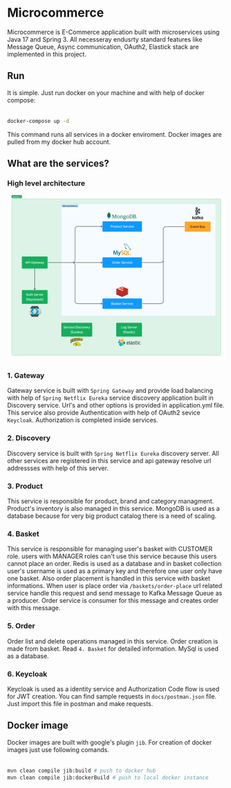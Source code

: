 # Microcommerce

Microcommerce is E-Commerce application built with microservices using Java 17 and Spring 3. All necesseray endusrty standard features like Message Queue, Async communication, OAuth2, Elastick stack are implemented in this project.


## Run

It is simple. Just run docker on your machine and with help of docker compose:

```bash

docker-compose up -d

```

This command runs all services in a docker enviroment. Docker images are pulled from my docker hub account.

## What are the services?

### High level architecture

![Architecture](./docs/Architecture.jpg)


### 1. Gateway

Gateway service is built with `Spring Gateway` and provide load balancing with help of `Spring Netflix Eureka` service discovery application built in Discovery service. Url's and other options is provided in application.yml file. This service also provide Authentication with help of OAuth2 sevice `Keycloak`. Authorization is completed inside services. 


### 2. Discovery

Discovery service is built with `Spring Netflix Eureka` discovery server. All other services are registered in this service and api gateway resolve url addressses with help of this server.


### 3. Product

This service is responsible for product, brand and category managment. Product's inventory is also managed in this service. MongoDB is used as a database because for very big product catalog there is a need of scaling.


### 4. Basket

This service is responsible for managing user's basket with CUSTOMER role. users with MANAGER roles can't use this service because this users cannot place an order. Redis is used as a database and in basket collection user's username is used as a primary key and therefore one user only have one basket. Also order placement is handled in this service with basket informations. When user is place order via `/baskets/order-place` url related service handle this request and send message to Kafka Message Queue as a producer. Order service is consumer for this message and creates order with this message. 


### 5. Order

Order list and delete operations managed in this service. Order creation is made from basket. Read `4. Basket` for detailed information. MySql is used as a database.


### 6. Keycloak

Keycloak is used as a identity service and Authorization Code flow is used for JWT creation. You can find sample requests in `docs/postman.json` file. Just import this file in postman and make requests.



## Docker image

Docker images are built with google's plugin `jib`. For creation of docker images just use following comands.


```bash

mvn clean compile jib:build # push to docker hub
mvn clean compile jib:dockerBuild # push to local docker instance

```

